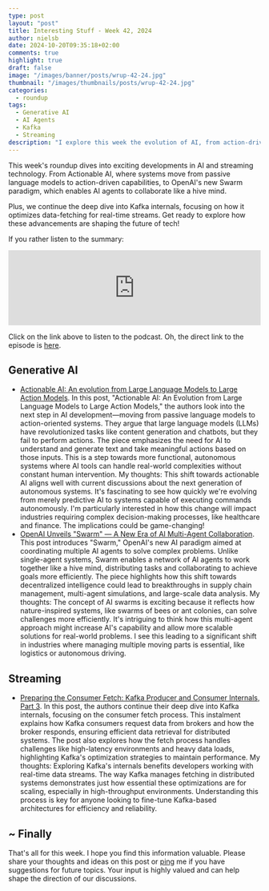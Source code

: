 ```yaml
---
type: post
layout: "post"
title: Interesting Stuff - Week 42, 2024
author: nielsb
date: 2024-10-20T09:35:18+02:00
comments: true
highlight: true
draft: false
image: "/images/banner/posts/wrup-42-24.jpg"
thumbnail: "/images/thumbnails/posts/wrup-42-24.jpg"
categories:
  - roundup
tags:
  - Generative AI
  - AI Agents
  - Kafka
  - Streaming
description: "I explore this week the evolution of AI, from action-driven systems to OpenAI's Swarm, which enables multi-agent collaboration. Plus, we dive into Kafka's internals, examining how it optimizes real-time data streaming. Exciting innovations shaping the future of tech!"
---
```


This week's roundup dives into exciting developments in AI and streaming technology. From Actionable AI, where systems move from passive language models to action-driven capabilities, to OpenAI's new Swarm paradigm, which enables AI agents to collaborate like a hive mind. 

Plus, we continue the deep dive into Kafka internals, focusing on how it optimizes data-fetching for real-time streams. Get ready to explore how these advancements are shaping the future of tech!

<!--more-->

If you rather listen to the summary:

<iframe title="Interesting Stuff - Week 42, 2024" allowtransparency="true" height="150" width="100%" style="border: none; min-width: min(100%, 430px);height:150px;" scrolling="no" data-name="pb-iframe-player" src="https://www.podbean.com/player-v2/?i=zm8c5-17117fa-pb&from=pb6admin&share=1&download=1&rtl=0&fonts=Arial&skin=1&font-color=auto&logo_link=episode_page&btn-skin=7" loading="lazy"></iframe>

Click on the link above to listen to the podcast. Oh, the direct link to the episode is [here](https://nielsitberglund.podbean.com/e/interesting-stuff-week-42-2024/).

## Generative AI

* [Actionable AI: An evolution from Large Language Models to Large Action Models][1]. In this post, "Actionable AI: An Evolution from Large Language Models to Large Action Models," the authors look into the next step in AI development—moving from passive language models to action-oriented systems. They argue that large language models (LLMs) have revolutionized tasks like content generation and chatbots, but they fail to perform actions. The piece emphasizes the need for AI to understand and generate text and take meaningful actions based on those inputs. This is a step towards more functional, autonomous systems where AI tools can handle real-world complexities without constant human intervention. My thoughts: This shift towards actionable AI aligns well with current discussions about the next generation of autonomous systems. It's fascinating to see how quickly we're evolving from merely predictive AI to systems capable of executing commands autonomously. I'm particularly interested in how this change will impact industries requiring complex decision-making processes, like healthcare and finance. The implications could be game-changing!
* [OpenAI Unveils "Swarm" — A New Era of AI Multi-Agent Collaboration][2]. This post introduces "Swarm," OpenAI's new AI paradigm aimed at coordinating multiple AI agents to solve complex problems. Unlike single-agent systems, Swarm enables a network of AI agents to work together like a hive mind, distributing tasks and collaborating to achieve goals more efficiently. The piece highlights how this shift towards decentralized intelligence could lead to breakthroughs in supply chain management, multi-agent simulations, and large-scale data analysis. My thoughts: The concept of AI swarms is exciting because it reflects how nature-inspired systems, like swarms of bees or ant colonies, can solve challenges more efficiently. It's intriguing to think how this multi-agent approach might increase AI's capability and allow more scalable solutions for real-world problems. I see this leading to a significant shift in industries where managing multiple moving parts is essential, like logistics or autonomous driving.

## Streaming

* [Preparing the Consumer Fetch: Kafka Producer and Consumer Internals, Part 3][3]. In this post, the authors continue their deep dive into Kafka internals, focusing on the consumer fetch process. This instalment explains how Kafka consumers request data from brokers and how the broker responds, ensuring efficient data retrieval for distributed systems. The post also explores how the fetch process handles challenges like high-latency environments and heavy data loads, highlighting Kafka's optimization strategies to maintain performance. My thoughts: Exploring Kafka's internals benefits developers working with real-time data streams. The way Kafka manages fetching in distributed systems demonstrates just how essential these optimizations are for scaling, especially in high-throughput environments. Understanding this process is key for anyone looking to fine-tune Kafka-based architectures for efficiency and reliability.

## ~ Finally

That's all for this week. I hope you find this information valuable. Please share your thoughts and ideas on this post or [ping][ma] me if you have suggestions for future topics. Your input is highly valued and can help shape the direction of our discussions.

[ma]: mailto:niels.it.berglund@gmail.com
[mp]: https://blog.acolyer.org
[iq]: https://www.infoq.com/
[ew]: http://sqlonice.com/
[re]: http://blog.revolutionanalytics.com
[sqsk]: https://www.sqlskills.com
[mdaveyblog]: https://mdavey.wordpress.com/
[charlblog]: https://charlla.com/

[jovpop]: https://twitter.com/JovanPop_MSFT
[bobw]: https://twitter.com/bobwardms
[revod]: https://twitter.com/revodavid
[lonny]: https://twitter.com/sqL_handLe
[ewtw]: https://twitter.com/sqlOnIce
[buckw]: https://twitter.com/BuckWoodyMSFT
[mattw]: https://twitter.com/matthewwarren
[murba]: https://twitter.com/muratdemirbas
[daveda]: https://twitter.com/davidthecoder
[adcol]: https://twitter.com/adriancolyer
[jesrod]: https://twitter.com/jrdothoughts
[tomaz]: https://twitter.com/tomaz_tsql
[dataart]: https://twitter.com/dataartisans
[luis]: https://twitter.com/luis_de_sousa
[benstop]: https://twitter.com/benstopford
[conflu]: https://twitter.com/confluentinc
[tylert]: https://twitter.com/tyler_treat
[andrewng]: https://twitter.com/AndrewYNg
[lawr]: https://twitter.com/bytezn
[jue]: https://twitter.com/b0rk
[yan]: https://twitter.com/theburningmonk
[danny]: https://twitter.com/g9yuayon
[rmoff]: https://www.linkedin.com/in/robinmoffatt/
[ryansw]: https://twitter.com/ryanswanstrom
[pabloc]: https://twitter.com/pabloc_ds
[mklep]: https://twitter.com/martinkl
[mdavey]: https://twitter.com/matt_davey
[jboner]: https://twitter.com/jboner
[joeduff]: https://twitter.com/funcOfJoe
[charl]: https://twitter.com/charllamprecht
[dbricks]: https://twitter.com/databricks
[adsit]: https://twitter.com/SitnikAdam
[vicky]: https://twitter.com/vickyharp
[dscentral]: https://twitter.com/DataScienceCtrl
[natemc]: https://twitter.com/natemcmaster
[ads]: https://twitter.com/azuredatastudio
[travw]: https://twitter.com/radtravis
[emilk]: https://twitter.com/IsTheArchitect
[netflx]: https://netflixtechblog.com/
[hubert]: https://www.linkedin.com/in/hkdulay/
[jserra]: https://www.linkedin.com/in/jamesserra/
[lemi]: https://www.linkedin.com/in/lemimasalu/
[michael]: https://www.linkedin.com/in/michaeladrianjohnson/

[1]: https://www.leewayhertz.com/actionable-ai-large-action-models/
[2]: https://pub.towardsai.net/openai-unveils-swarm-a-new-era-of-ai-multi-agent-collaboration-42cbe6a50585?sk=v2%2F89e07fcc-b702-42ee-95c2-fe2b75bdf832
[3]: https://www.confluent.io/blog/preparing-the-consumer-fetch-kafka-producer-and-consumer-internals-part-3
